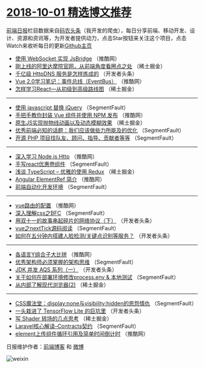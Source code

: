 # [2018-10-01 精选博文推荐](http://hao.caibaojian.com/date/2018/10/01)

[前端日报](http://caibaojian.com/c/news)栏目数据来自[码农头条](http://hao.caibaojian.com/)（我开发的爬虫），每日分享前端、移动开发、设计、资源和资讯等，为开发者提供动力，点击Star按钮来关注这个项目，点击Watch来收听每日的更新[Github主页](https://github.com/kujian/frontendDaily)
* [使用 WebSocket 实现 JsBridge](http://hao.caibaojian.com/87940.html) （推酷网）
* [刚上线的阿里达摩院官网，从前端角度看圈点之处](http://hao.caibaojian.com/87904.html) （稀土掘金）
* [千亿级 HttpDNS 服务是怎样炼成的](http://hao.caibaojian.com/87917.html) （开发者头条）
* [Vue 2.0学习笔记：事件总线（EventBus）](http://hao.caibaojian.com/87935.html) （推酷网）
* [怎样学习React—从初级到高级路线图](http://hao.caibaojian.com/87903.html) （稀土掘金）

***
* [使用 javascript 替换 jQuery](http://hao.caibaojian.com/87879.html) （SegmentFault）
* [手把手教你封装 Vue 组件并使用 NPM 发布](http://hao.caibaojian.com/87942.html) （推酷网）
* [原生JS实现抛物线动画以及动态模糊效果](http://hao.caibaojian.com/87899.html) （稀土掘金）
* [优秀前端必知的话题：我们应该做些力所能及的优化](http://hao.caibaojian.com/87880.html) （SegmentFault）
* [开源 PHP 项目找队友、顾问、指导、贡献者等等](http://hao.caibaojian.com/87891.html) （SegmentFault）

***
* [深入学习 Node.js Http](http://hao.caibaojian.com/87944.html) （推酷网）
* [手写react优惠卷组件](http://hao.caibaojian.com/87893.html) （SegmentFault）
* [浅谈 TypeScript &#8211; 优雅的使用 Redux](http://hao.caibaojian.com/87901.html) （稀土掘金）
* [Angular ElementRef 简介](http://hao.caibaojian.com/87938.html) （推酷网）
* [前端自动化开发环境](http://hao.caibaojian.com/87896.html) （SegmentFault）

***
* [vue路由的配置](http://hao.caibaojian.com/87939.html) （推酷网）
* [深入理解css之BFC](http://hao.caibaojian.com/87897.html) （SegmentFault）
* [用双十一的故事串起碎片的网络协议（下）](http://hao.caibaojian.com/87920.html) （开发者头条）
* [vue之nextTick源码阅读](http://hao.caibaojian.com/87898.html) （SegmentFault）
* [如何在五分钟内搭建人脸检测/关键点识别等服务？](http://hao.caibaojian.com/87922.html) （开发者头条）

***
* [各语言Y组合子大比拼](http://hao.caibaojian.com/87943.html) （推酷网）
* [优秀架构师必须掌握的架构思维](http://hao.caibaojian.com/87881.html) （SegmentFault）
* [JDK 并发 AQS 系列（一）](http://hao.caibaojian.com/87923.html) （开发者头条）
* [关于如何在部署环境修改process.env &amp; 本地测试](http://hao.caibaojian.com/87892.html) （SegmentFault）
* [从内部了解现代浏览器(2)](http://hao.caibaojian.com/87905.html) （稀土掘金）

***
* [CSS魔法堂：display:none与visibility:hidden的恩怨情仇](http://hao.caibaojian.com/87883.html) （SegmentFault）
* [一头栽进了 TensorFlow Lite 的巨坑里](http://hao.caibaojian.com/87924.html) （开发者头条）
* [写 Shader 转场的几点思考](http://hao.caibaojian.com/87906.html) （稀土掘金）
* [Laravel核心解读&#8211;Contracts契约](http://hao.caibaojian.com/87884.html) （SegmentFault）
* [element上传组件循环引用及简单时间倒计时](http://hao.caibaojian.com/87937.html) （推酷网）

日报维护作者：[前端博客](http://caibaojian.com/) 和 [微博](http://caibaojian.com/go/weibo)

![weixin](https://user-images.githubusercontent.com/3055447/38468989-651132ac-3b80-11e8-8e6b-15122322a9d7.png)